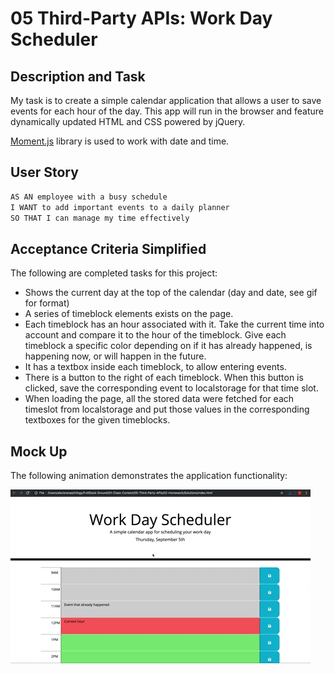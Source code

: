 # 05 Third-Party APIs: Work Day Scheduler

## Description and Task 

My task is to create a simple calendar application that allows a user to save events for each hour of the day. This app will run in the browser and feature dynamically updated HTML and CSS powered by jQuery.

[Moment.js](https://momentjs.com/) library is used to work with date and time. 

## User Story

```md
AS AN employee with a busy schedule
I WANT to add important events to a daily planner
SO THAT I can manage my time effectively
```
## Acceptance Criteria Simplified

The following are completed tasks for this project:

* Shows the current day at the top of the calendar (day and date, see gif for format)
* A series of timeblock elements exists on the page. 
* Each timeblock has an hour associated with it. Take the current time into account and compare it to the hour of the timeblock. Give each timeblock a specific color depending on if it has already happened, is happening now, or will happen in the future.
* It has a textbox inside each timeblock, to allow entering events.
* There is a button to the right of each timeblock. When this button is clicked, save the corresponding event to localstorage for that time slot.
* When loading the page, all the stored data were fetched for each timeslot from localstorage and put those values in the corresponding textboxes for the given timeblocks.

## Mock Up

The following animation demonstrates the application functionality:

![A user clicks on slots on the color-coded calendar and edits the events.](./Assets/05-third-party-apis-homework-demo.gif)



